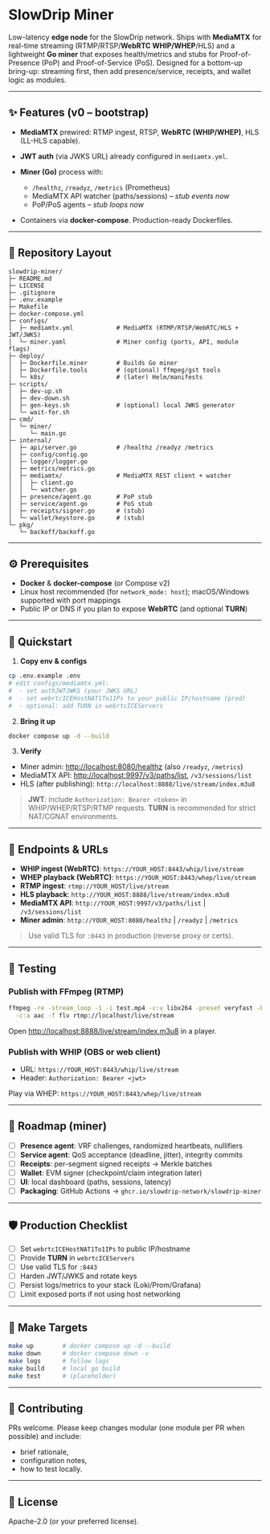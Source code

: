 # SlowDrip Miner

Low-latency **edge node** for the SlowDrip network.
Ships with **MediaMTX** for real-time streaming (RTMP/RTSP/**WebRTC WHIP/WHEP**/HLS) and a lightweight **Go miner** that exposes health/metrics and stubs for Proof-of-Presence (PoP) and Proof-of-Service (PoS). Designed for a bottom-up bring-up: streaming first, then add presence/service, receipts, and wallet logic as modules.

---

## ✨ Features (v0 – bootstrap)

* **MediaMTX** prewired: RTMP ingest, RTSP, **WebRTC (WHIP/WHEP)**, HLS (LL-HLS capable).
* **JWT auth** (via JWKS URL) already configured in `mediamtx.yml`.
* **Miner (Go)** process with:

  * `/healthz`, `/readyz`, `/metrics` (Prometheus)
  * MediaMTX API watcher (paths/sessions) – *stub events now*
  * PoP/PoS agents – *stub loops now*
* Containers via **docker-compose**. Production-ready Dockerfiles.

---

## 🧱 Repository Layout

```
slowdrip-miner/
├─ README.md
├─ LICENSE
├─ .gitignore
├─ .env.example
├─ Makefile
├─ docker-compose.yml
├─ configs/
│  ├─ mediamtx.yml            # MediaMTX (RTMP/RTSP/WebRTC/HLS + JWT/JWKS)
│  └─ miner.yaml              # Miner config (ports, API, module flags)
├─ deploy/
│  ├─ Dockerfile.miner        # Builds Go miner
│  ├─ Dockerfile.tools        # (optional) ffmpeg/gst tools
│  └─ k8s/                    # (later) Helm/manifests
├─ scripts/
│  ├─ dev-up.sh
│  ├─ dev-down.sh
│  ├─ gen-keys.sh             # (optional) local JWKS generator
│  └─ wait-for.sh
├─ cmd/
│  └─ miner/
│     └─ main.go
├─ internal/
│  ├─ api/server.go           # /healthz /readyz /metrics
│  ├─ config/config.go
│  ├─ logger/logger.go
│  ├─ metrics/metrics.go
│  ├─ mediamtx/               # MediaMTX REST client + watcher
│  │  ├─ client.go
│  │  └─ watcher.go
│  ├─ presence/agent.go       # PoP stub
│  ├─ service/agent.go        # PoS stub
│  ├─ receipts/signer.go      # (stub)
│  └─ wallet/keystore.go      # (stub)
└─ pkg/
   └─ backoff/backoff.go
```

---

## ⚙️ Prerequisites

* **Docker** & **docker-compose** (or Compose v2)
* Linux host recommended (for `network_mode: host`); macOS/Windows supported with port mappings
* Public IP or DNS if you plan to expose **WebRTC** (and optional **TURN**)

---

## 🚀 Quickstart

1. **Copy env & configs**

```bash
cp .env.example .env
# edit configs/mediamtx.yml:
#  - set authJWTJWKS (your JWKS URL)
#  - set webrtcICEHostNAT1To1IPs to your public IP/hostname (prod)
#  - optional: add TURN in webrtcICEServers
```

2. **Bring it up**

```bash
docker compose up -d --build
```

3. **Verify**

* Miner admin: [http://localhost:8080/healthz](http://localhost:8080/healthz) (also `/readyz`, `/metrics`)
* MediaMTX API: [http://localhost:9997/v3/paths/list](http://localhost:9997/v3/paths/list), `/v3/sessions/list`
* HLS (after publishing): `http://localhost:8888/live/stream/index.m3u8`


> **JWT**: include `Authorization: Bearer <token>` in WHIP/WHEP/RTSP/RTMP requests.
> **TURN** is recommended for strict NAT/CGNAT environments.

---

## 🔌 Endpoints & URLs

* **WHIP ingest (WebRTC)**: `https://YOUR_HOST:8443/whip/live/stream`
* **WHEP playback (WebRTC)**: `https://YOUR_HOST:8443/whep/live/stream`
* **RTMP ingest**: `rtmp://YOUR_HOST/live/stream`
* **HLS playback**: `http://YOUR_HOST:8888/live/stream/index.m3u8`
* **MediaMTX API**: `http://YOUR_HOST:9997/v3/paths/list` | `/v3/sessions/list`
* **Miner admin**: `http://YOUR_HOST:8080/healthz` | `/readyz` | `/metrics`

> Use valid TLS for `:8443` in production (reverse proxy or certs).

---

## 🧪 Testing

### Publish with FFmpeg (RTMP)

```bash
ffmpeg -re -stream_loop -1 -i test.mp4 -c:v libx264 -preset veryfast -b:v 2500k \
  -c:a aac -f flv rtmp://localhost/live/stream
```

Open [http://localhost:8888/live/stream/index.m3u8](http://localhost:8888/live/stream/index.m3u8) in a player.

### Publish with WHIP (OBS or web client)

* URL: `https://YOUR_HOST:8443/whip/live/stream`
* Header: `Authorization: Bearer <jwt>`

Play via WHEP: `https://YOUR_HOST:8443/whep/live/stream`



---

## 🧭 Roadmap (miner)

* [ ] **Presence agent**: VRF challenges, randomized heartbeats, nullifiers
* [ ] **Service agent**: QoS acceptance (deadline, jitter), integrity commits
* [ ] **Receipts**: per-segment signed receipts → Merkle batches
* [ ] **Wallet**: EVM signer (checkpoint/claim integration later)
* [ ] **UI**: local dashboard (paths, sessions, latency)
* [ ] **Packaging**: GitHub Actions → `ghcr.io/slowdrip-network/slowdrip-miner`

---

## 🛡️ Production Checklist

* [ ] Set `webrtcICEHostNAT1To1IPs` to public IP/hostname
* [ ] Provide **TURN** in `webrtcICEServers`
* [ ] Use valid TLS for `:8443`
* [ ] Harden JWT/JWKS and rotate keys
* [ ] Persist logs/metrics to your stack (Loki/Prom/Grafana)
* [ ] Limit exposed ports if not using host networking

---

## 🧰 Make Targets

```bash
make up        # docker compose up -d --build
make down      # docker compose down -v
make logs      # follow logs
make build     # local go build
make test      # (placeholder)
```

---

## 🤝 Contributing

PRs welcome. Please keep changes modular (one module per PR when possible) and include:

* brief rationale,
* configuration notes,
* how to test locally.

---

## 📄 License

Apache-2.0 (or your preferred license).

